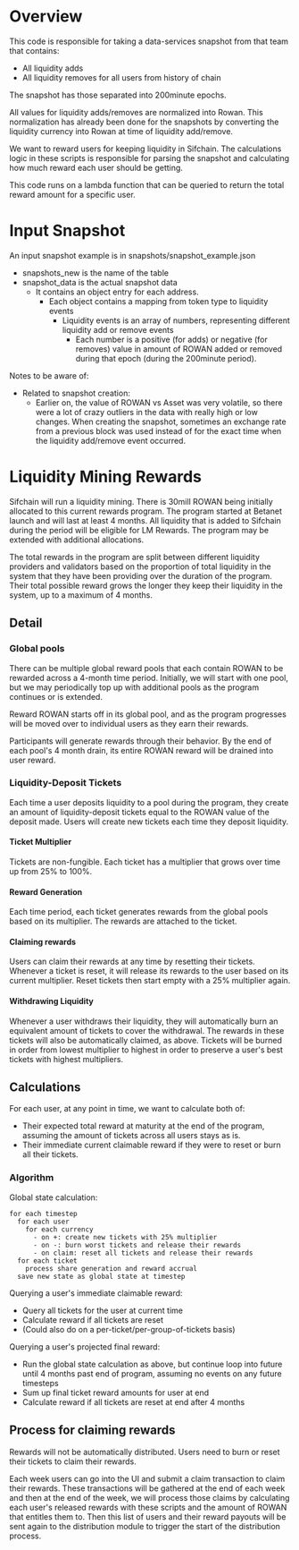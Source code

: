 # Overview
This code is responsible for taking a data-services snapshot from that team that contains:
 - All liquidity adds
 - All liquidity removes
for all users from history of chain

The snapshot has those separated into 200minute epochs.

All values for liquidity adds/removes are normalized into Rowan. This normalization has already been done for the snapshots by converting the liquidity currency into Rowan at time of liquidity add/remove.

We want to reward users for keeping liquidity in Sifchain. The calculations logic in these scripts is responsible for parsing the snapshot and calculating how much reward each user should be getting.

This code runs on a lambda function that can be queried to return the total reward amount for a specific user.

# Input Snapshot
An input snapshot example is in snapshots/snapshot_example.json
 - snapshots_new is the name of the table
 - snapshot_data is the actual snapshot data
   - It contains an object entry for each address.
     - Each object contains a mapping from token type to liquidity events
       - Liquidity events is an array of numbers, representing different liquidity add or remove events
         - Each number is a positive (for adds) or negative (for removes) value in amount of ROWAN added or removed during that epoch (during the 200minute period).

Notes to be aware of:
 - Related to snapshot creation:
   - Earlier on, the value of ROWAN vs Asset was very volatile, so there were a lot of crazy outliers in the data with really high or low changes. When creating the snapshot, sometimes an exchange rate from a previous block was used instead of for the exact time when the liquidity add/remove event occurred.

# Liquidity Mining Rewards
Sifchain will run a liquidity mining. There is 30mill ROWAN being initially allocated to this current rewards program. The program started at Betanet launch and will last at least 4 months. All liquidity that is added to Sifchain during the period will be eligible for LM Rewards. The program may be extended with additional allocations.

The total rewards in the program are split between different liquidity providers and validators based on the proportion of total liquidity in the system that they have been providing over the duration of the program. Their total possible reward grows the longer they keep their liquidity in the system, up to a maximum of 4 months.

## Detail
### Global pools
There can be multiple global reward pools that each contain ROWAN to be rewarded across a 4-month time period. Initially, we will start with one pool, but we may periodically top up with additional pools as the program continues or is extended.

Reward ROWAN starts off in its global pool, and as the program progresses will be moved over to individual users as they earn their rewards.

Participants will generate rewards through their behavior. By the end of each pool's 4 month drain, its entire ROWAN reward will be drained into user reward.

### Liquidity-Deposit Tickets
Each time a user deposits liquidity to a pool during the program, they create an amount of liquidity-deposit tickets equal to the ROWAN value of the deposit made. Users will create new tickets each time they deposit liquidity.

#### Ticket Multiplier
Tickets are non-fungible. Each ticket has a multiplier that grows over time up from 25% to 100%.

#### Reward Generation
Each time period, each ticket generates rewards from the global pools based on its multiplier. The rewards are attached to the ticket.

#### Claiming rewards
Users can claim their rewards at any time by resetting their tickets. Whenever a ticket is reset, it will release its rewards to the user based on its current multiplier. Reset tickets then start empty with a 25% multiplier again.

#### Withdrawing Liquidity
Whenever a user withdraws their liquidity, they will automatically burn an equivalent amount of tickets to cover the withdrawal. The rewards in these tickets will also be automatically claimed, as above. Tickets will be burned in order from lowest multiplier to highest in order to preserve a user's best tickets with highest multipliers.

## Calculations

For each user, at any point in time, we want to calculate both of:
 -  Their expected total reward at maturity at the end of the program, assuming the amount of tickets across all users stays as is.
 - Their immediate current claimable reward if they were to reset or burn all their tickets.

### Algorithm
Global state calculation:
```
for each timestep
  for each user
    for each currency
      - on +: create new tickets with 25% multiplier
      - on -: burn worst tickets and release their rewards
      - on claim: reset all tickets and release their rewards
  for each ticket
    process share generation and reward accrual
  save new state as global state at timestep
```

Querying a user's immediate claimable reward:
 - Query all tickets for the user at current time
 - Calculate reward if all tickets are reset
 - (Could also do on a per-ticket/per-group-of-tickets basis)

Querying a user's projected final reward:
 - Run the global state calculation as above, but continue loop into future until 4 months past end of program, assuming no events on any future timesteps
 - Sum up final ticket reward amounts for user at end
 - Calculate reward if all tickets are reset at end after 4 months

## Process for claiming rewards
Rewards will not be automatically distributed. Users need to burn or reset their tickets to claim their rewards.

Each week users can go into the UI and submit a claim transaction to claim their rewards. These transactions will be gathered at the end of each week and then at the end of the week, we will process those claims by calculating each user's released rewards with these scripts and the amount of ROWAN that entitles them to. Then this list of users and their reward payouts will be sent again to the distribution module to trigger the start of the distribution process.
